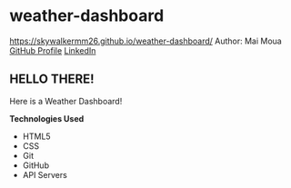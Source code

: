 # weather-dashboard

https://skywalkermm26.github.io/weather-dashboard/ 
Author: Mai Moua 
[GitHub Profile](https://github.com/SkyWalkerMM26)
[LinkedIn](https://www.linkedin.com/in/mai-moua-69a50517a/)


## HELLO THERE! 

Here is a Weather Dashboard!


**Technologies Used** 
* HTML5
* CSS
* Git
* GitHub
* API Servers
